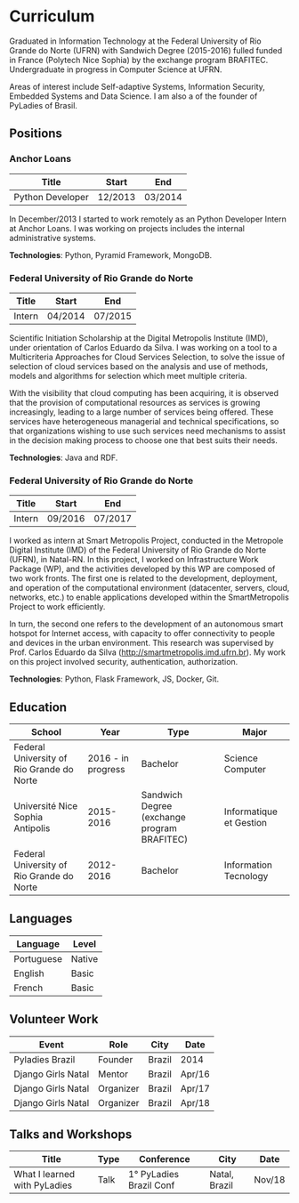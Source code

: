 # Curriculum

Graduated in Information Technology at the Federal University of Rio Grande do Norte (UFRN) with Sandwich Degree (2015-2016) fulled funded in France (Polytech Nice Sophia) by the exchange program BRAFITEC. Undergraduate in progress in Computer Science at UFRN.

Areas of interest include Self-adaptive Systems, Information Security, Embedded Systems and Data Science. I am also a of the founder of PyLadies of Brasil.

## Positions 

### Anchor Loans

| Title  | Start | End   |
|--------|-------|-------|
| Python Developer | 12/2013 | 03/2014  |


In December/2013 I started to work remotely as an Python Developer Intern at Anchor Loans. I was working on projects includes the internal administrative systems. 

**Technologies**: Python, Pyramid Framework, MongoDB. 
 
 
### Federal University of Rio Grande do Norte

| Title  | Start | End   |
|--------|-------|-------|
| Intern | 04/2014 | 07/2015  |

Scientific Initiation Scholarship at the Digital Metropolis Institute (IMD), under orientation of Carlos Eduardo da Silva. I was working on a tool to a Multicriteria Approaches for Cloud Services Selection, to solve the issue of selection of cloud services based on the analysis and use of methods, models and algorithms for selection which meet multiple criteria.

With the visibility that cloud computing has been acquiring, it is observed that the provision of computational resources as services is growing increasingly, leading to a large number of services being offered. These services have heterogeneous managerial and technical specifications, so that organizations wishing to use such services need mechanisms to assist in the decision making process to choose one that best suits their needs.

**Technologies**: Java and RDF. 


### Federal University of Rio Grande do Norte

| Title  | Start | End   |
|--------|-------|-------|
| Intern | 09/2016 | 07/2017  |


I worked as intern at Smart Metropolis Project, conducted in the Metropole Digital Institute (IMD) of the Federal University of Rio Grande do Norte (UFRN), in Natal-RN. In this project, I worked on Infrastructure Work Package (WP), and the activities developed by this WP are composed of two work fronts. The first one is related to the development, deployment, and operation of the computational environment (datacenter, servers, cloud, networks, etc.) to enable applications developed within the SmartMetropolis Project to work efficiently. 

In turn, the second one refers to the development of an autonomous smart hotspot for Internet access, with capacity to offer connectivity to people and devices in the urban environment. This research was supervised by Prof. Carlos Eduardo da Silva (http://smartmetropolis.imd.ufrn.br). My work on this project involved security, authentication, authorization.

**Technologies**: Python, Flask Framework, JS, Docker, Git. 

 
 
## Education

| School                                 | Year      | Type                     | Major                                          |
|----------------------------------------|-----------|--------------------------|---------------------------------------------|
| Federal University of Rio Grande do Norte | 2016 - in progress | Bachelor              | Science Computer |
| Université Nice Sophia Antipolis       | 2015-2016 | Sandwich Degree (exchange program BRAFITEC) |  Informatique et Gestion |
| Federal University of Rio Grande do Norte | 2012-2016 | Bachelor              | Information Tecnology                                   |


## Languages

| Language   | Level  |  
|------------|--------| 
| Portuguese | Native | 
| English    | Basic  |  
| French     | Basic  |    


## Volunteer Work


| Event                      | Role           | City                      | Date   |
|----------------------------|----------------|---------------------------|--------|
| Pyladies Brazil            | Founder        | Brazil                    | 2014   |
| Django Girls Natal         | Mentor         | Brazil                    | Apr/16 | 
| Django Girls Natal         | Organizer      | Brazil                    | Apr/17 | 
| Django Girls Natal         | Organizer      | Brazil                    | Apr/18 | 


## Talks and Workshops 

| Title                    | Type     | Conference                        | City                      | Date   |
|--------------------------|----------|-----------------------------------|---------------------------|--------|
| What I learned with PyLadies | Talk | 1° PyLadies Brazil Conf | Natal, Brazil | Nov/18 |

